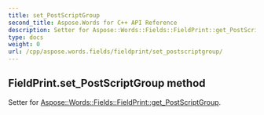 ```yaml
---
title: set_PostScriptGroup
second_title: Aspose.Words for C++ API Reference
description: Setter for Aspose::Words::Fields::FieldPrint::get_PostScriptGroup. 
type: docs
weight: 0
url: /cpp/aspose.words.fields/fieldprint/set_postscriptgroup/
---
```

## FieldPrint.set_PostScriptGroup method


Setter for [Aspose::Words::Fields::FieldPrint::get_PostScriptGroup](./get_postscriptgroup/).

